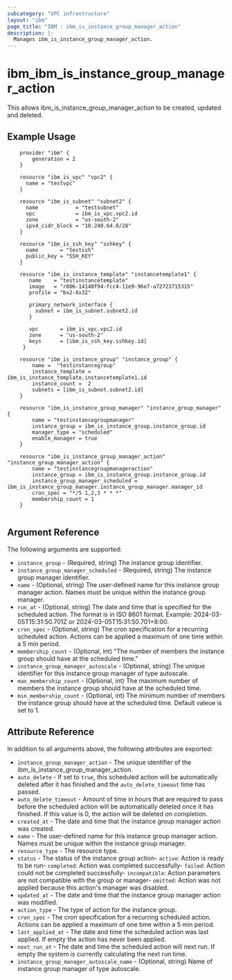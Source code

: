 ```yaml
---
subcategory: "VPC infrastructure"
layout: "ibm"
page_title: "IBM : ibm_is_instance_group_manager_action"
description: |-
  Manages ibm_is_instance_group_manager_action.
---
```


# ibm\_ibm_is_instance_group_manager_action

This allows ibm_is_instance_group_manager_action to be created, updated and deleted.

## Example Usage

```hcl
	provider "ibm" {
		generation = 2
	}
	
	resource "ibm_is_vpc" "vpc2" {
	  name = "testvpc"
	}
	
	resource "ibm_is_subnet" "subnet2" {
	  name            = "testsubnet"
	  vpc             = ibm_is_vpc.vpc2.id
	  zone            = "us-south-2"
	  ipv4_cidr_block = "10.240.64.0/28"
	}
	
	resource "ibm_is_ssh_key" "sshkey" {
	  name       = "testssh"
	  public_key = "SSH_KEY"
	}
	
	resource "ibm_is_instance_template" "instancetemplate1" {
	   name    = "testinstancetemplate"
	   image   = "r006-14140f94-fcc4-11e9-96e7-a72723715315"
	   profile = "bx2-8x32"
	
	   primary_network_interface {
		 subnet = ibm_is_subnet.subnet2.id
	   }
	
	   vpc       = ibm_is_vpc.vpc2.id
	   zone      = "us-south-2"
	   keys      = [ibm_is_ssh_key.sshkey.id]
	 }
		
	resource "ibm_is_instance_group" "instance_group" {
		name =  "testinstancegroup"
		instance_template = ibm_is_instance_template.instancetemplate1.id
		instance_count =  2
		subnets = [ibm_is_subnet.subnet2.id]
	}

	resource "ibm_is_instance_group_manager" "instance_group_manager" {
		name = "testinstancegroupmanager"
		instance_group = ibm_is_instance_group.instance_group.id
		manager_type = "scheduled"
		enable_manager = true
	}

	resource "ibm_is_instance_group_manager_action" "instance_group_manager_action" {
		name = "testinstancegroupmanageraction"
		instance_group = ibm_is_instance_group.instance_group.id
		instance_group_manager_scheduled = ibm_is_instance_group_manager.instance_group_manager.manager_id
		cron_spec = "*/5 1,2,3 * * *"
		membership_count = 1
	}
    
```

## Argument Reference

The following arguments are supported:

* `instance_group` - (Required, string) The instance group identifier.
* `instance_group_manager_scheduled` - (Required, string) The instance group manager identifier.
* `name` - (Optional, string) The user-defined name for this instance group manager action. Names must be unique within the instance group manager.
* `run_at` - (Optional, string) The date and time that is specified for the scheduled action. The format is in ISO 8601 format. Example: 2024-03-05T15:31:50.701Z or 2024-03-05T15:31:50.701+8:00.
* `cron_spec` - (Optional, string) The cron specification for a recurring scheduled action. Actions can be applied a maximum of one time within a 5 min period.
* `membership_count` - (Optional, int) "The number of members the instance group should have at the scheduled time."
* `instance_group_manager_autoscale` - (Optional, string) The unique identifier for this instance group manager of type autoscale.
* `max_membership_count` - (Optional, int) The maximum number of members the instance group should have at the scheduled time.
* `min_membership_count` - (Optional, int) The minimum number of members the instance group should have at the scheduled time. Default valeue is set to 1.
 

## Attribute Reference

In addition to all arguments above, the following attributes are exported:

* `instance_group_manager_action` - The unique identifier of the ibm_is_instance_group_manager_action.
* `auto_delete` - If set to `true`, this scheduled action will be automatically deleted after it has finished and the `auto_delete_timeout` time has passed.
* `auto_delete_timeout` - Amount of time in hours that are required to pass before the scheduled action will be automatically deleted once it has finished. If this value is 0, the action will be deleted on completion.
* `created_at` - The date and time that the instance group manager action was created.
* `name` - The user-defined name for this instance group manager action. Names must be unique within the instance group manager.
* `resource_type` - The resource type.
* `status` - The status of the instance group action- `active`: Action is ready to be run- `completed`: Action was completed successfully- `failed`: Action could not be completed successfully- `incompatible`: Action parameters are not compatible with the group or manager- `omitted`: Action was not applied because this action's manager was disabled.
* `updated_at` - The date and time that the instance group manager action was modified.
* `action_type` - The type of action for the instance group.
* `cron_spec` - The cron specification for a recurring scheduled action. Actions can be applied a maximum of one time within a 5 min period.
* `last_applied_at` - The date and time the scheduled action was last applied. If empty the action has never been applied.
* `next_run_at` - The date and time the scheduled action will next run. If empty the system is currently calculating the next run time.
* `instance_group_manager_autoscale_name` - (Optional, string) Name of instance group manager of type autoscale.